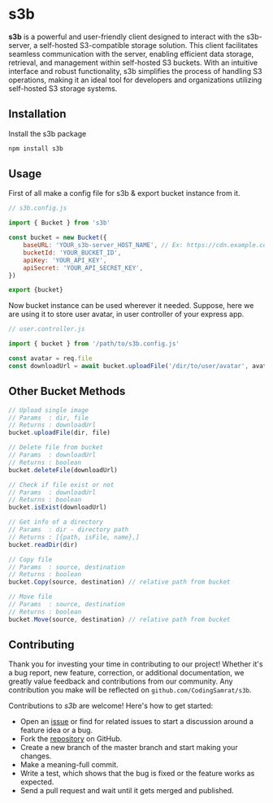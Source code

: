 # s3b
**s3b** is a powerful and user-friendly client designed to interact with the s3b-server, a self-hosted S3-compatible storage solution. This client facilitates seamless communication with the server, enabling efficient data storage, retrieval, and management within self-hosted S3 buckets. With an intuitive interface and robust functionality, s3b simplifies the process of handling S3 operations, making it an ideal tool for developers and organizations utilizing self-hosted S3 storage systems.


## Installation
Install the s3b package 
``` bash
npm install s3b
```



## Usage
First of all make a config file for s3b & export bucket instance from it.
``` javascript
// s3b.config.js

import { Bucket } from 's3b'

const bucket = new Bucket({
    baseURL: 'YOUR_s3b-server_HOST_NAME', // Ex: https://cdn.example.com
    bucketId: 'YOUR_BUCKET_ID',
    apiKey: 'YOUR_API_KEY',
    apiSecret: 'YOUR_API_SECRET_KEY',
})

export {bucket}
```

Now bucket instance can be used wherever it needed. Suppose, here we are using it to store user avatar, in user controller of your express app. 
``` javascript
// user.controller.js

import { bucket } from '/path/to/s3b.config.js'

const avatar = req.file
const downloadUrl = await bucket.uploadFile('/dir/to/user/avatar', avatar)
```


## Other Bucket Methods

``` javascript
// Upload single image
// Params  : dir, file
// Returns : downloadUrl
bucket.uploadFile(dir, file)

// Delete file from bucket
// Params  : downloadUrl
// Returns : boolean
bucket.deleteFile(downloadUrl)

// Check if file exist or not
// Params  : downloadUrl
// Returns : boolean
bucket.isExist(downloadUrl)

// Get info of a directory
// Params  : dir - directory path
// Returns : [{path, isFile, name},]
bucket.readDir(dir)

// Copy file
// Params  : source, destination 
// Returns : boolean
bucket.Copy(source, destination) // relative path from bucket

// Move file
// Params  : source, destination
// Returns : boolean
bucket.Move(source, destination) // relative path from bucket
```






## Contributing
Thank you for investing your time in contributing to our project! Whether it's a bug report, new feature, correction, or additional documentation, we greatly value feedback and contributions from our community. Any contribution you make will be reflected on `github.com/CodingSamrat/s3b`.

Contributions to _s3b_ are welcome! Here's how to get started:

- Open an [issue](https://github.com/CodingSamrat/s3b/issues) or find for related issues to start a discussion around a feature idea or a bug.
- Fork the [repository](https://github.com/CodingSamrat/s3b) on GitHub.
- Create a new branch of the master branch and start making your changes.
- Make a meaning-full commit.
- Write a test, which shows that the bug is fixed or the feature works as expected.
- Send a pull request and wait until it gets merged and published.
